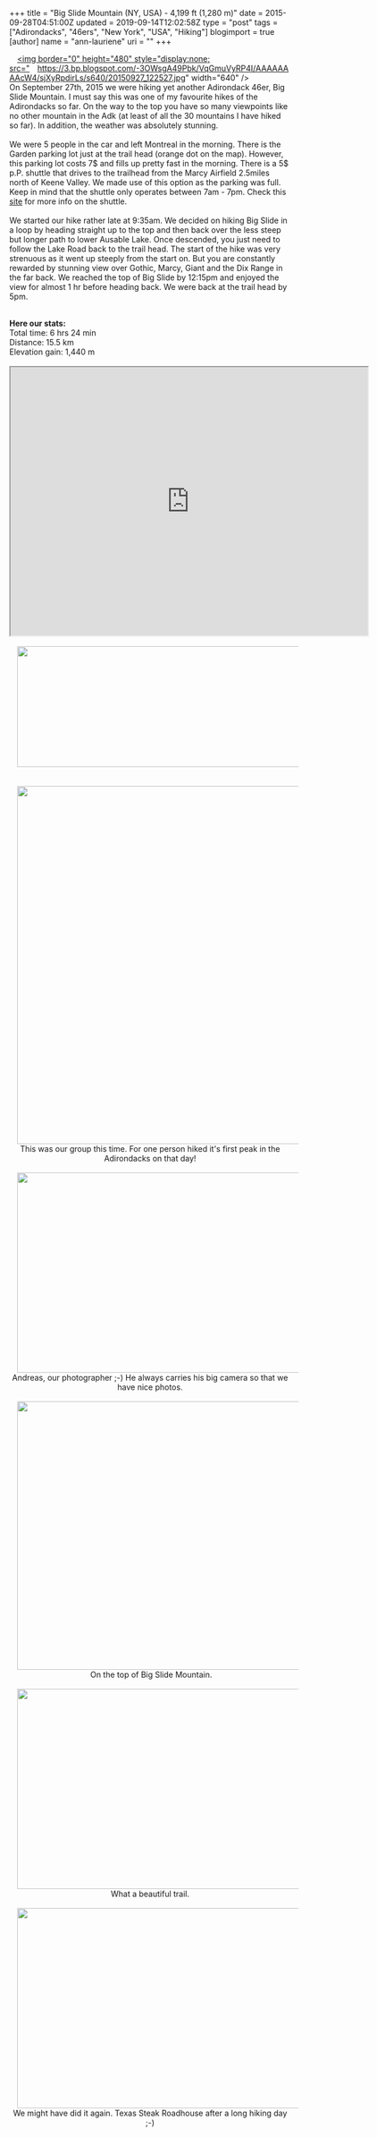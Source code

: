 +++
title = "Big Slide Mountain (NY, USA) - 4,199 ft (1,280 m)"
date = 2015-09-28T04:51:00Z
updated = 2019-09-14T12:02:58Z
type = "post"
tags = ["Adirondacks", "46ers", "New York", "USA", "Hiking"]
blogimport = true 
[author]
	name = "ann-lauriene"
	uri = ""
+++

<a href="http://3.bp.blogspot.com/-3OWsgA49Pbk/VqGmuVyRP4I/AAAAAAAAcW4/sjXyRpdirLs/s1600/20150927_122527.jpg" imageanchor="1" style="margin-left: 1em; margin-right: 1em; text-align: center;"><img border="0" height="480" style="display:none; src="https://3.bp.blogspot.com/-3OWsgA49Pbk/VqGmuVyRP4I/AAAAAAAAcW4/sjXyRpdirLs/s640/20150927_122527.jpg" width="640" /></a><br />On September 27th, 2015 we were hiking yet another Adirondack 46er, Big Slide Mountain. I must say this was one of my favourite hikes of the Adirondacks so far. On the way to the top you have so many viewpoints like no other mountain in the Adk (at least of all the 30 mountains I have hiked so far). In addition, the weather was absolutely stunning.<br /><br />We were 5 people in the car and left Montreal in the morning. There is the Garden parking lot just at the trail head (orange dot on the map). However, this parking lot costs 7$ and fills up pretty fast in the morning. There is a 5$ p.P. shuttle that drives to the trailhead from the Marcy Airfield 2.5miles north of Keene Valley. We made use of this option as the parking was full. Keep in mind that the shuttle only operates between 7am - 7pm. Check this <a href="http://www.adk.org/page.php?pname=trailhead-parking" target="_blank">site</a> for more info on the shuttle.<br /><br />We started our hike rather late at 9:35am. We decided on hiking Big Slide in a loop by heading straight up to the top and then back over the less steep but longer path to lower Ausable Lake. Once descended, you just need to follow the Lake Road back to the trail head. The start of the hike was very strenuous as it went up steeply from the start on. But you are constantly rewarded by stunning view over Gothic, Marcy, Giant and the Dix Range in the far back. We reached the top of Big Slide by 12:15pm and enjoyed the view for almost 1 hr before heading back. We were back at the trail head by 5pm.<br /><br /><div style="text-align: left;"><b>Here our stats:&nbsp;</b></div><div style="text-align: left;">Total time: 6 hrs 24 min</div><div style="text-align: left;">Distance: 15.5 km</div><div style="text-align: left;">Elevation gain: 1,440 m</div><br /><div style="text-align: center;"><iframe height="480" src="https://www.google.com/maps/d/u/0/embed?mid=z9AtqvgI4o0E.kwarAJcLyvPU" width="640"></iframe></div><div style="text-align: center;"><br /></div><div class="separator" style="clear: both; text-align: center;"><a href="http://1.bp.blogspot.com/-r69cNpYsq3E/VqGmjORwjuI/AAAAAAAAcWo/pO1D7miqJnU/s1600/Screen%2BShot%2B2016-01-21%2Bat%2B10.48.03%2BPM.png" imageanchor="1" style="margin-left: 1em; margin-right: 1em;"><img border="0" height="216" src="https://1.bp.blogspot.com/-r69cNpYsq3E/VqGmjORwjuI/AAAAAAAAcWo/pO1D7miqJnU/s640/Screen%2BShot%2B2016-01-21%2Bat%2B10.48.03%2BPM.png" width="640" /></a></div><div class="separator" style="clear: both; text-align: center;"><br /></div><div class="separator" style="clear: both; text-align: center;"><br /></div><div class="separator" style="clear: both; text-align: center;"><a href="http://1.bp.blogspot.com/--Q-qaxMcg6Q/VqGmuGSCsXI/AAAAAAAAcWw/jkT6Mus8H4s/s1600/11999771_10100158567208055_8162837332643282110_o.jpg" imageanchor="1" style="margin-left: 1em; margin-right: 1em;"><img border="0" height="640" src="https://1.bp.blogspot.com/--Q-qaxMcg6Q/VqGmuGSCsXI/AAAAAAAAcWw/jkT6Mus8H4s/s640/11999771_10100158567208055_8162837332643282110_o.jpg" width="640" /></a></div><div class="separator" style="clear: both; text-align: center;">This was our group this time. For one person hiked it's first peak in the Adirondacks on that day!</div><br /><div class="separator" style="clear: both; text-align: center;"><a href="http://4.bp.blogspot.com/-XpO2C9Dr8_o/VqGmuQxMpGI/AAAAAAAAcW0/lO-67GHI2sc/s1600/20150927_113632.jpg" imageanchor="1" style="margin-left: 1em; margin-right: 1em;"><img border="0" height="358" src="https://4.bp.blogspot.com/-XpO2C9Dr8_o/VqGmuQxMpGI/AAAAAAAAcW0/lO-67GHI2sc/s640/20150927_113632.jpg" width="640" /></a></div><div class="separator" style="clear: both; text-align: center;">Andreas, our photographer ;-) He always carries his big camera so that we have nice photos.</div><br /><div class="separator" style="clear: both; text-align: center;"><a href="http://3.bp.blogspot.com/-3OWsgA49Pbk/VqGmuVyRP4I/AAAAAAAAcW4/sjXyRpdirLs/s1600/20150927_122527.jpg" imageanchor="1" style="margin-left: 1em; margin-right: 1em;"><img border="0" height="480" src="https://3.bp.blogspot.com/-3OWsgA49Pbk/VqGmuVyRP4I/AAAAAAAAcW4/sjXyRpdirLs/s640/20150927_122527.jpg" width="640" /></a></div><div style="text-align: center;">&nbsp;On the top of Big Slide Mountain.</div><div style="text-align: center;"><br /></div><div class="separator" style="clear: both; text-align: center;"><a href="http://4.bp.blogspot.com/-7upveqktrQw/VqGmu8XwhVI/AAAAAAAAcW8/xqaitT9oJgE/s1600/20150927_152501.jpg" imageanchor="1" style="margin-left: 1em; margin-right: 1em;"><img border="0" height="358" src="https://4.bp.blogspot.com/-7upveqktrQw/VqGmu8XwhVI/AAAAAAAAcW8/xqaitT9oJgE/s640/20150927_152501.jpg" width="640" /></a></div><div style="text-align: center;">&nbsp;What a beautiful trail.&nbsp;</div><div style="text-align: center;"><br /></div><div class="separator" style="clear: both; text-align: center;"><a href="http://3.bp.blogspot.com/-C_qDHYhW4sg/VqGmux9xK0I/AAAAAAAAcXE/2kc2F96N2bg/s1600/20150927_190045.jpg" imageanchor="1" style="margin-left: 1em; margin-right: 1em;"><img border="0" height="358" src="https://3.bp.blogspot.com/-C_qDHYhW4sg/VqGmux9xK0I/AAAAAAAAcXE/2kc2F96N2bg/s640/20150927_190045.jpg" width="640" /></a></div><div class="separator" style="clear: both; text-align: center;">We might have did it again. Texas Steak Roadhouse after a long hiking day ;-)</div><div style="text-align: center;"><br /></div>
